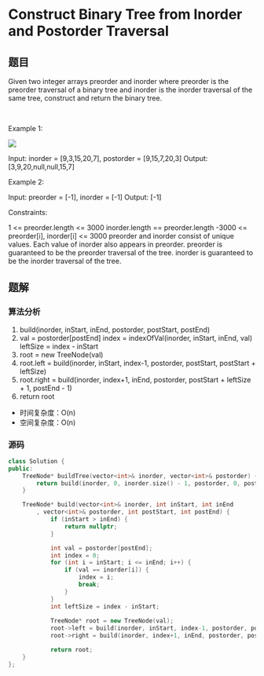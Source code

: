 # Construct Binary Tree from Inorder and Postorder Traversal
## 题目
Given two integer arrays preorder and inorder where preorder is the preorder traversal of a binary tree and inorder is the inorder traversal of the same tree, construct and return the binary tree.

 

Example 1:

![](https://assets.leetcode.com/uploads/2021/02/19/tree.jpg)


Input: inorder = [9,3,15,20,7], postorder = [9,15,7,20,3]
Output: [3,9,20,null,null,15,7]

Example 2:

Input: preorder = [-1], inorder = [-1]
Output: [-1]
 

Constraints:

1 <= preorder.length <= 3000
inorder.length == preorder.length
-3000 <= preorder[i], inorder[i] <= 3000
preorder and inorder consist of unique values.
Each value of inorder also appears in preorder.
preorder is guaranteed to be the preorder traversal of the tree.
inorder is guaranteed to be the inorder traversal of the tree.

## 题解
### 算法分析
1. build(inorder, inStart, inEnd, postorder, postStart, postEnd)
2. val = postorder[postEnd]
   index = indexOfVal(inorder, inStart, inEnd, val)
   leftSize = index - inStart
3. root = new TreeNode(val)
4. root.left = build(inorder, inStart, index-1, postorder, postStart, postStart + leftSize)
5. root.right = build(inorder, index+1, inEnd, postorder, postStart + leftSize + 1, postEnd - 1)
6. return root
+ 时间复杂度：O(n)
+ 空间复杂度：O(n)
### 源码
```C++ []
class Solution {
public:
    TreeNode* buildTree(vector<int>& inorder, vector<int>& postorder) {
        return build(inorder, 0, inorder.size() - 1, postorder, 0, postorder.size() - 1);
    }

    TreeNode* build(vector<int>& inorder, int inStart, int inEnd
        , vector<int>& postorder, int postStart, int postEnd) {
            if (inStart > inEnd) {
                return nullptr;
            }

            int val = postorder[postEnd];
            int index = 0;
            for (int i = inStart; i <= inEnd; i++) {
                if (val == inorder[i]) {
                    index = i;
                    break;
                }
            }
            int leftSize = index - inStart;
            
            TreeNode* root = new TreeNode(val);
            root->left = build(inorder, inStart, index-1, postorder, postStart, postStart+leftSize-1);
            root->right = build(inorder, index+1, inEnd, postorder, postStart+leftSize, postEnd-1);

            return root;
    }
};